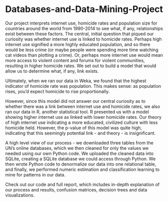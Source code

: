 # Databases-and-Data-Mining-Project
 Our project interprets internet use, homicide rates and population size for countries around the world from 1990-2014 to see what, if any, relationships exist between these factors. The central, initial question that piqued our curiosity was whether internet use is linked to homicide rates. Perhaps high internet use signified a more highly educated population, and so there would be less crime (or maybe people were spending more time watching cat videos than plotting a crime). Or, perhaps more internet use would mean more access to violent content and forums for violent communities, resulting in higher homicide rates. We set out to build a model that would allow us to determine what, if any, link exists. 
 
 Ultimately, when we ran our data in Weka, we found that the highest indicator of homicide rate was population. This makes sense: as population rises, you’d expect homicide to rise proportionally. 
 
 However, since this model did not answer our central curiosity as to whether there was a link between internet use and homicide rates, we also ran our data in R, another statistical tool. R presented us with a model showing higher internet use as linked with lower homicide rates. Our theory of high internet use indicating a more educated, civilized culture with less homicide held. However, the p-value of this model was quite high, indicating that this seemingly potential link - and theory - is insignificant.
 
 A high level view of our process - we downloaded three tables from the UN’s online databases, which we then cleaned for only the values we needed using our own Python code. We uploaded the cleaned data into SQLite, creating a SQLite database we could access through Python. We then wrote Python code to denormalize our data into one relational table, and finally, we performed numeric estimation and classification learning to mine for patterns in our data.
 
 Check out our code and full report, which includes in-depth explanation of our process and results, confusion matrices, decision trees and data visualizations.
